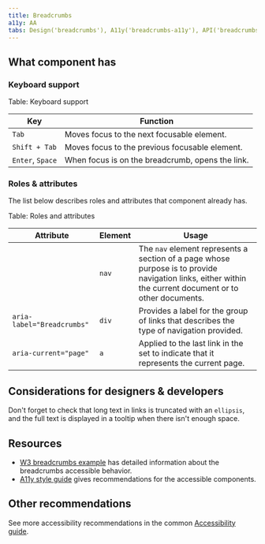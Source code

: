 ```yaml
---
title: Breadcrumbs
a11y: AA
tabs: Design('breadcrumbs'), A11y('breadcrumbs-a11y'), API('breadcrumbs-api'), Example('breadcrumbs-code'), Changelog('breadcrumbs-changelog')
---
```


## What component has

### Keyboard support

Table: Keyboard support

| Key              | Function                                         |
| ---------------- | ------------------------------------------------ |
| `Tab`            | Moves focus to the next focusable element.       |
| `Shift + Tab`    | Moves focus to the previous focusable element.   |
| `Enter`, `Space` | When focus is on the breadcrumb, opens the link. |

### Roles & attributes

The list below describes roles and attributes that component already has.

Table: Roles and attributes

| Attribute                  | Element | Usage                                                                                                                                                    |
| -------------------------- | ------- | -------------------------------------------------------------------------------------------------------------------------------------------------------- |
|                            | `nav`   | The `nav` element represents a section of a page whose purpose is to provide navigation links, either within the current document or to other documents. |
| `aria-label="Breadcrumbs"` | `div`   | Provides a label for the group of links that describes the type of navigation provided.                                                                  |
| `aria-current="page"`      | `a`     | Applied to the last link in the set to indicate that it represents the current page.                                                                     |

## Considerations for designers & developers

Don't forget to check that long text in links is truncated with an `ellipsis`, and the full text is displayed in a tooltip when there isn't enough space.

## Resources

- [W3 breadcrumbs example](https://www.w3.org/TR/wai-aria-practices-1.1/examples/breadcrumb/index.html) has detailed information about the breadcrumbs accessible behavior.
- [A11y style guide](https://a11y-style-guide.com/style-guide/section-navigation.html) gives recommendations for the accessible components.

## Other recommendations

See more accessibility recommendations in the common [Accessibility guide](/core-principles/a11y/a11y).
